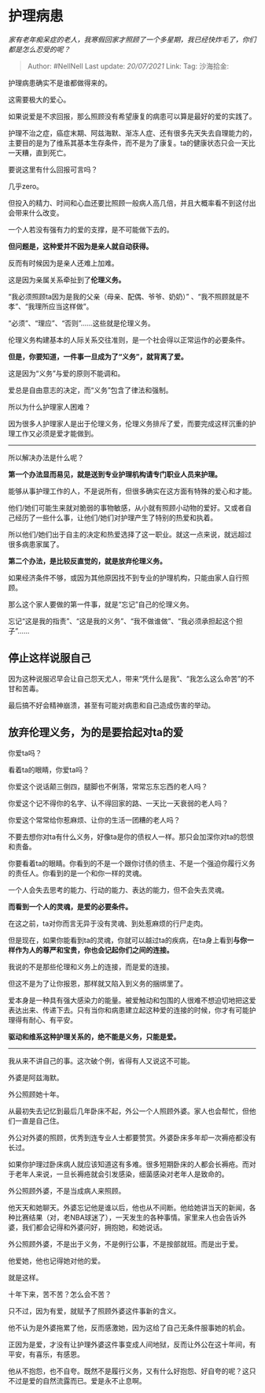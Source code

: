 # 护理病患

*家有老年痴呆症的老人，我寒假回家才照顾了一个多星期，我已经快炸毛了，你们都是怎么忍受的呢？*

> Author: #NellNell
> Last update: *20/07/2021*
> Link:
> Tag:
> 沙海拾金:

护理病患确实不是谁都做得来的。

这需要极大的爱心。

如果说爱是不求回报，那么照顾没有希望康复的病患可以算是最好的爱的实践了。

护理不治之症，癌症末期、阿兹海默、渐冻人症、还有很多先天失去自理能力的，主要目的是为了维系其基本生存条件，而不是为了康复。ta的健康状态只会一天比一天糟，直到死亡。

要说这里有什么回报可言吗？

几乎zero。

但投入的精力、时间和心血还要比照顾一般病人高几倍，并且大概率看不到这付出会带来什么改变。

一个人若没有强有力的爱的支撑，是不可能做下去的。

**但问题是，这种爱并不因为是亲人就自动获得。**

反而有时候因为是亲人还难上加难。

这是因为亲属关系牵扯到了**伦理义务。**

“我必须照顾ta因为是我的父亲（母亲、配偶、爷爷、奶奶）” 、“我不照顾就是不孝”、“我理所应当这样做”。

“必须”、“理应”、“否则”……这些就是伦理义务。

伦理义务构建基本的人际关系交往准则，是一个社会得以正常运作的必要条件。

**但是，你要知道，一件事一旦成为了“义务”，就背离了爱。**

这是因为“义务”与爱的原则不能调和。

爱总是自由意志的决定，而“义务”包含了律法和强制。

所以为什么护理家人困难？

因为很多人护理家人是出于伦理义务，伦理义务排斥了爱，而要完成这样沉重的护理工作又必须是爱才能做到。

---

所以解决办法是什么呢？

**第一个办法显而易见，就是送到专业护理机构请专门职业人员来护理。**

能够从事护理工作的人，不是说所有，但很多确实在这方面有特殊的爱心和才能。

他们/她们可能生来就对脆弱的事物敏感，从小就有照顾小动物的爱好。又或者自己经历了一些什么事，让他们/她们对护理产生了特别的热爱和执着。

所以他们/她们出于自主的决定和热爱选择了这一职业。就这一点来说，就远超过很多病患家属了。

**第二个办法，是比较反直觉的，就是放弃伦理义务。**

如果经济条件不够，或因为其他原因找不到专业的护理机构，只能由家人自行照顾。

那么这个家人要做的第一件事，就是“忘记”自己的伦理义务。

忘记“这是我的指责”、“这是我的义务”、“我不做谁做”、“我必须承担起这个担子”……

## 停止这样说服自己

因为这种说服迟早会让自己怨天尤人，带来“凭什么是我”、“我怎么这么命苦”的不甘和苦毒。

最后搞不好会精神崩溃，甚至有可能对病患和自己造成伤害的举动。

## 放弃伦理义务，为的是要拾起对ta的爱

你爱ta吗？

看着ta的眼睛，你爱ta吗？

你爱这个说话颠三倒四，腿脚也不俐落，常常忘东忘西的老人吗？

你爱这个记不得你的名字、认不得回家的路、一天比一天衰弱的老人吗？

你爱这个常常给你惹麻烦、让你的生活一团糟的老人吗？

不要去想你对ta有什么义务，好像ta是你的债权人一样。那只会加深你对ta的怨恨和责备。

你要看着ta的眼睛。你看到的不是一个跟你讨债的债主、不是一个强迫你履行义务的责任人。你看到的是一个和你一样的灵魂。

一个人会失去思考的能力、行动的能力、表达的能力，但不会失去灵魂。

**而看到一个人的灵魂，是爱的必要条件。**

在这之前，ta对你而言无异于没有灵魂、到处惹麻烦的行尸走肉。

但是现在，如果你能看到ta的灵魂，你就可以越过ta的疾病，在ta身上看到**与你一样作为人的尊严和宝贵，你也会记起你们之间的连接。**

我说的不是那些伦理和义务上的连接，而是爱的连接。

但这不是为了让你报恩，那样就又陷入到义务的捆绑里了。

爱本身是一种具有强大感染力的能量。被爱触动和包围的人很难不想迫切地把这爱表达出来、传递下去。只有当你和病患建立起这种爱的连接的时候，你才有可能护理得有耐心、有平安。

**驱动和维系这种护理关系的，绝不能是义务，只能是爱。**

---

我从来不讲自己的事。这次破个例，省得有人又说这不可能。

外婆是阿兹海默。

外公照顾她十年。

从最初失去记忆到最后几年卧床不起，外公一个人照顾外婆。家人也会帮忙，但他们一直是自己住。

外公对外婆的照顾，优秀到连专业人士都要赞赏。外婆卧床多年却一次褥疮都没有长过。

如果你护理过卧床病人就应该知道这有多难。很多短期卧床的人都会长褥疮。而对于老年人来说，一旦长褥疮就会引发感染，细菌感染对老年人是致命的。

外公照顾外婆，不是当成病人来照顾。

他天天和她聊天。外婆忘记他是谁以后，他也从不间断。他给她讲当天的新闻，各种比赛结果（对，老NBA球迷了），一天发生的各种事情。家里来人也会告诉外婆，我们都会记得和外婆问好，拥抱她，和她说话。

外公照顾外婆，不是出于义务，不是例行公事，不是按部就班。而是出于爱。

他爱她，他也记得她对他的爱。

就是这样。

十年下来，苦不苦？怎么会不苦？

只不过，因为有爱，就赋予了照顾外婆这件事新的含义。

他不认为是外婆拖累了他，反而感激她，因为这给了自己无条件服事她的机会。

正因为是爱，才没有让护理外婆这件事变成人间地狱，反而让外公在这十年间，有平安，有喜乐，有感恩。

他从不抱怨，也不自夸。既然不是履行义务，又有什么好抱怨、好自夸的呢？这只不过是爱的自然流露而已。爱是永不止息啊。
